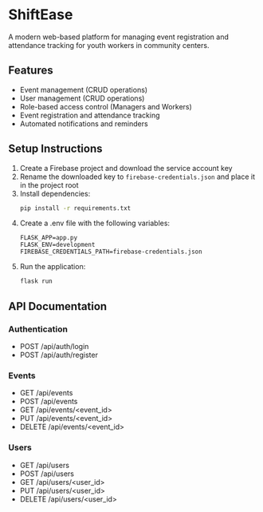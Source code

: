 # ShiftEase

A modern web-based platform for managing event registration and attendance tracking for youth workers in community centers.

## Features

- Event management (CRUD operations)
- User management (CRUD operations)
- Role-based access control (Managers and Workers)
- Event registration and attendance tracking
- Automated notifications and reminders

## Setup Instructions

1. Create a Firebase project and download the service account key
2. Rename the downloaded key to `firebase-credentials.json` and place it in the project root
3. Install dependencies:
   ```bash
   pip install -r requirements.txt
   ```
4. Create a .env file with the following variables:
   ```
   FLASK_APP=app.py
   FLASK_ENV=development
   FIREBASE_CREDENTIALS_PATH=firebase-credentials.json
   ```
5. Run the application:
   ```bash
   flask run
   ```

## API Documentation

### Authentication
- POST /api/auth/login
- POST /api/auth/register

### Events
- GET /api/events
- POST /api/events
- GET /api/events/<event_id>
- PUT /api/events/<event_id>
- DELETE /api/events/<event_id>

### Users
- GET /api/users
- POST /api/users
- GET /api/users/<user_id>
- PUT /api/users/<user_id>
- DELETE /api/users/<user_id>
